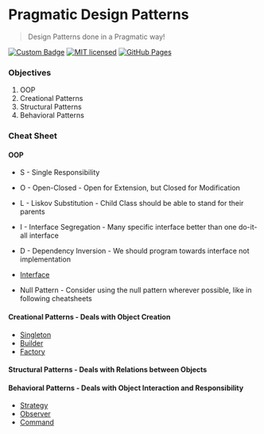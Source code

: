 # Pragmatic Design Patterns
> Design Patterns done in a Pragmatic way!

[![Custom Badge](https://img.shields.io/badge/Author-Abhijit%20Kar-brightgreen.svg?style=flat)](http://www.abhijit-kar.com/)
[![MIT licensed](https://img.shields.io/badge/Licence-MIT-blue.svg?style=flat)](https://opensource.org/licenses/mit-license.php)
[![GitHub Pages](https://img.shields.io/badge/Server-GitHub%20Pages-brightgreen.svg?style=flat)](http://www.abhijit-kar.com/pragmatic-design-patterns/)

### Objectives
1. OOP
1. Creational Patterns
1. Structural Patterns
1. Behavioral Patterns

### Cheat Sheet

#### OOP
- S - Single Responsibility
- O - Open-Closed - Open for Extension, but Closed for Modification
- L - Liskov Substitution - Child Class should be able to stand for their parents
- I - Interface Segregation - Many specific interface better than one do-it-all interface
- D - Dependency Inversion - We should program towards interface not implementation

- [Interface](https://nbviewer.jupyter.org/github/abhijit-kar/pragmatic-design-patterns/blob/master/oop/interface.ipynb)
- Null Pattern - Consider using the null pattern wherever possible, like in following cheatsheets

#### Creational Patterns - Deals with Object Creation
- [Singleton](https://nbviewer.jupyter.org/github/abhijit-kar/pragmatic-design-patterns/blob/master/creational/singleton.ipynb)
- [Builder](https://nbviewer.jupyter.org/github/abhijit-kar/pragmatic-design-patterns/blob/master/creational/builder.ipynb)
- [Factory](https://nbviewer.jupyter.org/github/abhijit-kar/pragmatic-design-patterns/blob/master/creational/factory.ipynb)

#### Structural Patterns - Deals with Relations between Objects

#### Behavioral Patterns - Deals with Object Interaction and Responsibility
- [Strategy](https://nbviewer.jupyter.org/github/abhijit-kar/pragmatic-design-patterns/blob/master/behavioral/strategy.ipynb)
- [Observer](https://nbviewer.jupyter.org/github/abhijit-kar/pragmatic-design-patterns/blob/master/behavioral/observer.ipynb)
- [Command](https://nbviewer.jupyter.org/github/abhijit-kar/pragmatic-design-patterns/blob/master/behavioral/command.ipynb)
